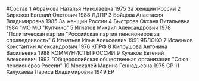 #Состав
1 Абрамова Наталья Николаевна 1975 За женщин России
2 Бирюков Евгений Олегович 1988 ЛДПР
3 Бойцова Анастасия Владимировна 1985 За женщин России
4 Быстрова Оксана Витальевна 1984 \"МО МО \"Купчино\"
5 Игнатов Михаил Александрович 1978 \"Политическая партия \"Российская партия пенсионеров за справедливость\"
6 Игнатьев Илья Алексеевич 1991 ЯБЛОКО
7 Исаенков Константин Александрович 1976 КПРФ
8 Кипрушова Антонина Васильевна 1988 КОММУНИСТЫ РОССИИ
9 Кулаков Евгений Алексеевич 1992 \"Общероссийская общественная организация \"Союз пенсионеров России\"
10 Москалей Марина Геннадьевна 1975 СР
11 Халухаева Лариса Владимировна 1949 ЕР
